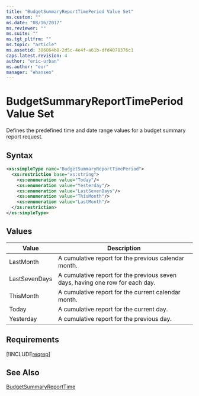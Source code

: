 ```yaml
---
title: "BudgetSummaryReportTimePeriod Value Set"
ms.custom: ""
ms.date: "08/16/2017"
ms.reviewer: ""
ms.suite: ""
ms.tgt_pltfrm: ""
ms.topic: "article"
ms.assetid: 386864b8-2d5c-4e4f-a61b-dfd4078376c1
caps.latest.revision: 4
author: "eric-urban"
ms.author: "eur"
manager: "ehansen"
---
```

# BudgetSummaryReportTimePeriod Value Set
Defines the predefined time and date range values for a budget summary report request.

## Syntax

```xml
<xs:simpleType name="BudgetSummaryReportTimePeriod">
  <xs:restriction base="xs:string">
    <xs:enumeration value="Today"/>
    <xs:enumeration value="Yesterday"/>
    <xs:enumeration value="LastSevenDays"/>
    <xs:enumeration value="ThisMonth"/>
    <xs:enumeration value="LastMonth"/>
  </xs:restriction>
</xs:simpleType>
```

## Values

|Value|Description|
|---------|---------------|
|LastMonth|A cumulative report for the previous calendar month.|
|LastSevenDays|A cumulative report for the previous seven days, having one row for each day.|
|ThisMonth|A cumulative report for the current calendar month.|
|Today|A cumulative report for the current day.|
|Yesterday|A cumulative report for the previous day.|

## Requirements
[!INCLUDE[reqrep](../reporting-api/includes/reqrep.md)]
## See Also
[BudgetSummaryReportTime](../reporting-api/budgetsummaryreporttime-data-object.md)

